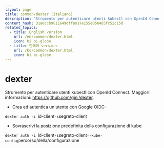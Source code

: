 ```yaml
---
layout: page
title: common/dexter (italiano)
description: "Strumento per autenticare utenti kubectl con OpenId Connect."
content_hash: 31a0ccb9811649dffa917e155e058485fc52c15d
related_topics:
  - title: English version
    url: /en/common/dexter.html
    icon: bi bi-globe
  - title: 한국어 version
    url: /ko/common/dexter.html
    icon: bi bi-globe
---
```

# dexter

Strumento per autenticare utenti kubectl con OpenId Connect.
Maggiori informazioni: <https://github.com/gini/dexter>.

- Crea ed autentica un utente con Google OIDC:

`dexter auth -i `<span class="tldr-var badge badge-pill bg-dark-lm bg-white-dm text-white-lm text-dark-dm font-weight-bold">id-client</span>` -s `<span class="tldr-var badge badge-pill bg-dark-lm bg-white-dm text-white-lm text-dark-dm font-weight-bold">segreto-client</span>

- Sovrascrivi la posizione predefinita della configurazione di kube:

`dexter auth -i `<span class="tldr-var badge badge-pill bg-dark-lm bg-white-dm text-white-lm text-dark-dm font-weight-bold">id-client</span>` -s `<span class="tldr-var badge badge-pill bg-dark-lm bg-white-dm text-white-lm text-dark-dm font-weight-bold">segreto-client</span>` --kube-config `<span class="tldr-var badge badge-pill bg-dark-lm bg-white-dm text-white-lm text-dark-dm font-weight-bold">percorso/della/configurazione</span>
